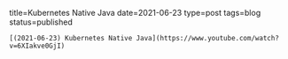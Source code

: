 
title=Kubernetes Native Java
date=2021-06-23
type=post
tags=blog
status=published
~~~~~~
[(2021-06-23) Kubernetes Native Java](https://www.youtube.com/watch?v=6XIakve0GjI) 
            